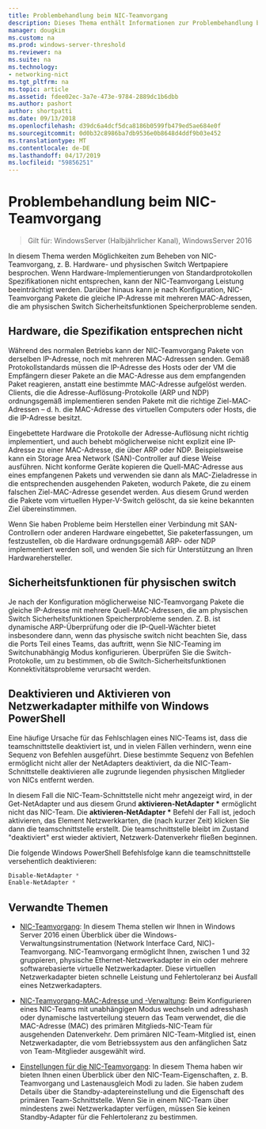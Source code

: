 ```yaml
---
title: Problembehandlung beim NIC-Teamvorgang
description: Dieses Thema enthält Informationen zur Problembehandlung beim NIC-Teamvorgang in Windows Server 2016.
manager: dougkim
ms.custom: na
ms.prod: windows-server-threshold
ms.reviewer: na
ms.suite: na
ms.technology:
- networking-nict
ms.tgt_pltfrm: na
ms.topic: article
ms.assetid: fdee02ec-3a7e-473e-9784-2889dc1b6dbb
ms.author: pashort
author: shortpatti
ms.date: 09/13/2018
ms.openlocfilehash: d39dc6a4dcf5dca8186b0599fb479ed5ae684e0f
ms.sourcegitcommit: 0d0b32c8986ba7db9536e0b8648d4ddf9b03e452
ms.translationtype: MT
ms.contentlocale: de-DE
ms.lasthandoff: 04/17/2019
ms.locfileid: "59856251"
---
```

# <a name="troubleshooting-nic-teaming"></a>Problembehandlung beim NIC-Teamvorgang

>Gilt für: WindowsServer (Halbjährlicher Kanal), WindowsServer 2016

In diesem Thema werden Möglichkeiten zum Beheben von NIC-Teamvorgang, z. B. Hardware- und physischen Switch Wertpapiere besprochen.  Wenn Hardware-Implementierungen von Standardprotokollen Spezifikationen nicht entsprechen, kann der NIC-Teamvorgang Leistung beeinträchtigt werden. Darüber hinaus kann je nach Konfiguration, NIC-Teamvorgang Pakete die gleiche IP-Adresse mit mehreren MAC-Adressen, die am physischen Switch Sicherheitsfunktionen Speicherprobleme senden.

  
## <a name="hardware-that-doesnt-conform-to-specification"></a>Hardware, die Spezifikation entsprechen nicht  
  
Während des normalen Betriebs kann der NIC-Teamvorgang Pakete von derselben IP-Adresse, noch mit mehreren MAC-Adressen senden. Gemäß Protokollstandards müssen die IP-Adresse des Hosts oder der VM die Empfängern dieser Pakete an die MAC-Adresse aus dem empfangenden Paket reagieren, anstatt eine bestimmte MAC-Adresse aufgelöst werden.  Clients, die die Adresse-Auflösung-Protokolle (ARP und NDP) ordnungsgemäß implementieren senden Pakete mit die richtige Ziel-MAC-Adressen – d. h. die MAC-Adresse des virtuellen Computers oder Hosts, die die IP-Adresse besitzt. 
  
Eingebettete Hardware die Protokolle der Adresse-Auflösung nicht richtig implementiert, und auch behebt möglicherweise nicht explizit eine IP-Adresse zu einer MAC-Adresse, die über ARP oder NDP.  Beispielsweise kann ein Storage Area Network (SAN)-Controller auf diese Weise ausführen. Nicht konforme Geräte kopieren die Quell-MAC-Adresse aus eines empfangenen Pakets und verwenden sie dann als MAC-Zieladresse in die entsprechenden ausgehenden Paketen, wodurch Pakete, die zu einem falschen Ziel-MAC-Adresse gesendet werden. Aus diesem Grund werden die Pakete vom virtuellen Hyper-V-Switch gelöscht, da sie keine bekannten Ziel übereinstimmen.  
  
Wenn Sie haben Probleme beim Herstellen einer Verbindung mit SAN-Controllern oder anderen Hardware eingebettet, Sie paketerfassungen, um festzustellen, ob die Hardware ordnungsgemäß ARP- oder NDP implementiert werden soll, und wenden Sie sich für Unterstützung an Ihren Hardwarehersteller.  

  
## <a name="physical-switch-security-features"></a>Sicherheitsfunktionen für physischen switch  
Je nach der Konfiguration möglicherweise NIC-Teamvorgang Pakete die gleiche IP-Adresse mit mehrere Quell-MAC-Adressen, die am physischen Switch Sicherheitsfunktionen Speicherprobleme senden. Z. B. ist dynamische ARP-Überprüfung oder die IP-Quell-Wächter bietet insbesondere dann, wenn das physische switch nicht beachten Sie, dass die Ports Teil eines Teams, das auftritt, wenn Sie NIC-Teaming im Switchunabhängig Modus konfigurieren. Überprüfen Sie die Switch-Protokolle, um zu bestimmen, ob die Switch-Sicherheitsfunktionen Konnektivitätsprobleme verursacht werden. 
  
## <a name="disabling-and-enabling-network-adapters-by-using-windows-powershell"></a>Deaktivieren und Aktivieren von Netzwerkadapter mithilfe von Windows PowerShell  

Eine häufige Ursache für das Fehlschlagen eines NIC-Teams ist, dass die teamschnittstelle deaktiviert ist, und in vielen Fällen verhindern, wenn eine Sequenz von Befehlen ausgeführt.  Diese bestimmte Sequenz von Befehlen ermöglicht nicht aller der NetAdapters deaktiviert, da die NIC-Team-Schnittstelle deaktivieren alle zugrunde liegenden physischen Mitglieder von NICs entfernt werden. 

In diesem Fall die NIC-Team-Schnittstelle nicht mehr angezeigt wird, in der Get-NetAdapter und aus diesem Grund **aktivieren-NetAdapter \***  ermöglicht nicht das NIC-Team. Die **aktivieren-NetAdapter \***  Befehl der Fall ist, jedoch aktivieren, das Element Netzwerkkarten, die (nach kurzer Zeit) klicken Sie dann die teamschnittstelle erstellt. Die teamschnittstelle bleibt im Zustand "deaktiviert" erst wieder aktiviert, Netzwerk-Datenverkehr fließen beginnen. 

Die folgende Windows PowerShell Befehlsfolge kann die teamschnittstelle versehentlich deaktivieren:  
  
```PowerShell 
Disable-NetAdapter *  
Enable-NetAdapter *  
```  
  

  
## <a name="related-topics"></a>Verwandte Themen  
- [NIC-Teamvorgang](NIC-Teaming.md): In diesem Thema stellen wir Ihnen in Windows Server 2016 einen Überblick über die Windows-Verwaltungsinstrumentation (Network Interface Card, NIC)-Teamvorgang. NIC-Teamvorgang ermöglicht Ihnen, zwischen 1 und 32 gruppieren, physische Ethernet-Netzwerkadapter in ein oder mehrere softwarebasierte virtuelle Netzwerkadapter. Diese virtuellen Netzwerkadapter bieten schnelle Leistung und Fehlertoleranz bei Ausfall eines Netzwerkadapters.   

- [NIC-Teamvorgang-MAC-Adresse und -Verwaltung](NIC-Teaming-MAC-Address-Use-and-Management.md): Beim Konfigurieren eines NIC-Teams mit unabhängigen Modus wechseln und adresshash oder dynamische lastverteilung steuern das Team verwendet, die die MAC-Adresse (MAC) des primären Mitglieds-NIC-Team für ausgehenden Datenverkehr. Dem primären NIC-Team-Mitglied ist, einen Netzwerkadapter, die vom Betriebssystem aus den anfänglichen Satz von Team-Mitglieder ausgewählt wird.

- [Einstellungen für die NIC-Teamvorgang](nic-teaming-settings.md): In diesem Thema haben wir bieten Ihnen einen Überblick über den NIC-Team-Eigenschaften, z. B. Teamvorgang und Lastenausgleich Modi zu laden. Sie haben zudem Details über die Standby-adaptereinstellung und die Eigenschaft des primären Team-Schnittstelle. Wenn Sie in einem NIC-Team über mindestens zwei Netzwerkadapter verfügen, müssen Sie keinen Standby-Adapter für die Fehlertoleranz zu bestimmen.
  


